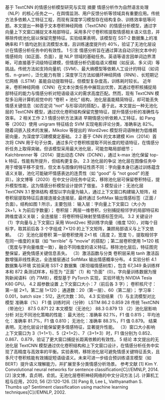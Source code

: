 基于 TextCNN 的情感分析模型研究与实现
摘要
情感分析作为自然语言处理（NLP）的核心任务之一，在舆情监测、用户反馈分析等领域具有重要应用。传统方法多依赖人工特征工程，而现有深度学习模型存在结构复杂、训练效率低等问题。本文提出一种基于文本卷积神经网络（TextCNN）的情感分析模型，通过字向量上下文窗口捕捉文本局部特征，采用多尺寸卷积核提取情感相关语义信息，并移除传统池化层以保留完整特征。实验结果表明，该模型在 SST-2 数据集上的准确率和 F1 值均达到主流模型水准，且训练速度提升约 40%，验证了无池化层设计在情感分析任务中的有效性。
1 引言
情感分析旨在通过算法自动识别文本中的情感倾向（如正面、负面），是 NLP 领域的基础任务。英语等语言因单词边界清晰，可直接基于词级特征建模，但情感分析仍面临语义模糊（如反讽、多义词）等挑战。传统方法如支持向量机（SVM）、最大熵模型等依赖人工设计的特征（如词性、n-gram），泛化能力有限；深度学习方法如循环神经网络（RNN）、长短期记忆网络（LSTM）虽能自动提取特征，但模型复杂度高，训练耗时较长。
近年来，卷积神经网络（CNN）在文本分类任务中展现出优势，其通过卷积核捕捉局部特征的能力与情感分析对短语级语义的需求高度匹配。然而，现有 TextCNN 模型多沿用计算机视觉中的 “卷积 + 池化” 结构，池化层虽能精简特征，却可能丢失情感关键信息（如否定词 “not” 与形容词的搭配）。基于此，本文提出一种无池化层的 TextCNN 模型，通过优化卷积结构保留完整特征，提升情感分析的准确性与效率。
2 相关工作
2.1 情感分析方法演进
早期情感分析依赖人工特征，如 Pang 等（2002）使用 unigram 特征结合 SVM 实现电影评论分类，准确率达 82%。随着词嵌入技术的发展，Mikolov 等提出的 Word2vec 模型将词语映射为低维稠密向量，为深度学习建模奠定基础。
2.2 基于 CNN 的文本建模
Kim（2014）首次将 CNN 用于句子分类，通过多尺寸卷积核提取不同长度的短语特征，在情感分析任务上取得突破。但该模型采用最大池化层，可能忽略局部细节；Kalchbrenner 等（2014）提出动态 CNN（DCNN），通过 k-max 池化保留 top-k 特征，性能有所提升，但结构更复杂。
2.3 池化层的争议
池化层在图像任务中用于增强平移不变性，但文本与图像的特征性质不同：字向量本身已通过训练蕴含语义关联，池化可能破坏情感表达的连贯性（如 “good” 与 “not good” 的差异）。涂文博等（2020）在中文分词任务中证实，移除池化层可保留卷积特征，提升模型性能，这为情感分析模型设计提供了借鉴。
3 模型设计：无池化层 TextCNN
3.1 整体结构
模型以字向量为输入，通过上下文窗口构建输入矩阵，经卷积层提取特征后直接连接全连接层，最终通过 SoftMax 输出情感标签（正面 / 负面）。结构如图 1 所示，主要包括：
输入层：字向量上下文窗口（大小为 2k+1，k 为前后字数量）；
卷积层：两层一维卷积，分别捕捉相邻字的局部特征和跨维度语义关联；
全连接层：将卷积特征映射至情感标签空间。
3.2 关键设计
（1）字向量与上下文窗口
采用 Word2vec 预训练字向量（维度 120），对每个目标字，取其前后各 3 个字组成 7×120 的上下文矩阵，兼顾局部语义与上下文依赖。
（2）无池化层卷积
第一层卷积使用 2×1 核（高度 2，宽度 1），提取相邻字在同一维度的关联（如 “terrible” 与 “movie” 的搭配）；第二层卷积使用 1×120 核（宽度与字向量维度一致），融合不同维度的语义特征。移除池化层后，特征图完整保留，避免情感关键信息丢失。
（3）激活函数与分类
卷积层采用 tanh 激活函数增强非线性表达，全连接层通过 SoftMax 输出情感概率分布。
4 实验分析
4.1 数据集与环境
实验采用 SST-2 数据集（斯坦福情感树库），包含 67,349 条训练样本和 872 条测试样本，标签为 “正面”（1）和 “负面”（0）。字向量训练数据为搜狗新闻语料（约 71MB），模型基于 PyTorch 实现，实验环境为 NVIDIA Tesla K80 GPU。
4.2 超参数设置
上下文窗口大小：7（前后各 3 字）；
卷积核尺寸：第一层 2×1，第二层 1×120；
通道数：20（第一层）、60（第二层）；
学习率：0.001，batch size：512，迭代次数：30。
4.3 实验结果
（1）与主流模型对比
模型	准确率（%）	F1 值	训练时间（分钟）
LSTM	86.2	0.859	28
传统 TextCNN（带池化）	87.5	0.871	22
本文模型（无池化）	88.3	0.879	13
（2）池化层影响分析
对比不同池化策略的性能：
最大池化：准确率 82.1%，F1 值 0.815；
平均池化：准确率 81.7%，F1 值 0.810；
无池化：准确率 88.3%，F1 值 0.879。
结果表明，无池化层设计能保留更多情感特征，显著提升性能。
（3）窗口大小影响
上下文窗口为 3（1+1+1）、5（2+1+2）、7（3+1+3）时，F1 值分别为 0.852、0.867、0.879，验证了更大窗口捕捉长距离依赖的有效性。
5 结论
本文提出的无池化层 TextCNN 模型通过优化卷积结构和上下文窗口设计，在情感分析任务中实现了高精度与高效率的平衡。实验表明，移除池化层可避免情感关键特征丢失，且多尺寸卷积核能有效捕捉短语级语义。未来可进一步结合预训练语言模型（如 BERT）提升语义理解能力，并扩展至多分类情感分析场景。
参考文献
[1] Kim Y. Convolutional neural networks for sentence classification[C]//EMNLP, 2014.
[2] 涂文博，袁贞明，俞凯。无池化层卷积神经网络的中文分词方法 [J]. 计算机工程与应用，2020, 56 (2):120-126.
[3] Pang B, Lee L, Vaithyanathan S. Thumbs up? Sentiment classification using machine learning techniques[C]//EMNLP, 2002.
